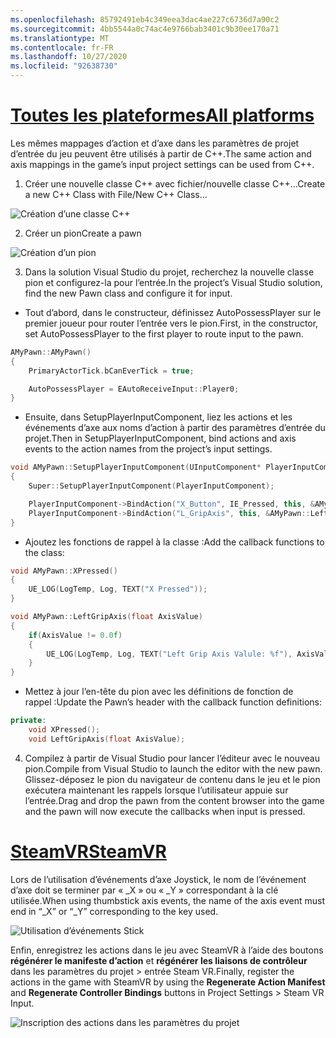 ```yaml
---
ms.openlocfilehash: 85792491eb4c349eea3dac4ae227c6736d7a90c2
ms.sourcegitcommit: 4bb5544a0c74ac4e9766bab3401c9b30ee170a71
ms.translationtype: MT
ms.contentlocale: fr-FR
ms.lasthandoff: 10/27/2020
ms.locfileid: "92638730"
---
```

# <a name="all-platforms"></a>[<span data-ttu-id="55f99-101">Toutes les plateformes</span><span class="sxs-lookup"><span data-stu-id="55f99-101">All platforms</span></span>](#tab/all)

<span data-ttu-id="55f99-102">Les mêmes mappages d’action et d’axe dans les paramètres de projet d’entrée du jeu peuvent être utilisés à partir de C++.</span><span class="sxs-lookup"><span data-stu-id="55f99-102">The same action and axis mappings in the game’s input project settings can be used from C++.</span></span>

1. <span data-ttu-id="55f99-103">Créer une nouvelle classe C++ avec fichier/nouvelle classe C++...</span><span class="sxs-lookup"><span data-stu-id="55f99-103">Create a new C++ Class with File/New C++ Class...</span></span>

![Création d’une classe C++](../images/reverb-g2-img-11.png)

2. <span data-ttu-id="55f99-105">Créer un pion</span><span class="sxs-lookup"><span data-stu-id="55f99-105">Create a pawn</span></span>

![Création d’un pion](../images/reverb-g2-img-12.png)

3. <span data-ttu-id="55f99-107">Dans la solution Visual Studio du projet, recherchez la nouvelle classe pion et configurez-la pour l’entrée.</span><span class="sxs-lookup"><span data-stu-id="55f99-107">In the project’s Visual Studio solution, find the new Pawn class and configure it for input.</span></span>
* <span data-ttu-id="55f99-108">Tout d’abord, dans le constructeur, définissez AutoPossessPlayer sur le premier joueur pour router l’entrée vers le pion.</span><span class="sxs-lookup"><span data-stu-id="55f99-108">First, in the constructor, set AutoPossessPlayer to the first player to route input to the pawn.</span></span>

```cpp
AMyPawn::AMyPawn()
{
    PrimaryActorTick.bCanEverTick = true;

    AutoPossessPlayer = EAutoReceiveInput::Player0;
}
```

* <span data-ttu-id="55f99-109">Ensuite, dans SetupPlayerInputComponent, liez les actions et les événements d’axe aux noms d’action à partir des paramètres d’entrée du projet.</span><span class="sxs-lookup"><span data-stu-id="55f99-109">Then in SetupPlayerInputComponent, bind actions and axis events to the action names from the project’s input settings.</span></span>

```cpp
void AMyPawn::SetupPlayerInputComponent(UInputComponent* PlayerInputComponent)
{
    Super::SetupPlayerInputComponent(PlayerInputComponent);

    PlayerInputComponent->BindAction("X_Button", IE_Pressed, this, &AMyPawn::XPressed);
    PlayerInputComponent->BindAction("L_GripAxis", this, &AMyPawn::LeftGripAxis);
}
```

* <span data-ttu-id="55f99-110">Ajoutez les fonctions de rappel à la classe :</span><span class="sxs-lookup"><span data-stu-id="55f99-110">Add the callback functions to the class:</span></span>

```cpp
void AMyPawn::XPressed()
{
    UE_LOG(LogTemp, Log, TEXT("X Pressed"));
}

void AMyPawn::LeftGripAxis(float AxisValue)
{
    if(AxisValue != 0.0f) 
    {
        UE_LOG(LogTemp, Log, TEXT("Left Grip Axis Valule: %f"), AxisValue);
    }
}
```

* <span data-ttu-id="55f99-111">Mettez à jour l’en-tête du pion avec les définitions de fonction de rappel :</span><span class="sxs-lookup"><span data-stu-id="55f99-111">Update the Pawn’s header with the callback function definitions:</span></span>

```cpp
private:
    void XPressed();
    void LeftGripAxis(float AxisValue);
```

4. <span data-ttu-id="55f99-112">Compilez à partir de Visual Studio pour lancer l’éditeur avec le nouveau pion.</span><span class="sxs-lookup"><span data-stu-id="55f99-112">Compile from Visual Studio to launch the editor with the new pawn.</span></span> <span data-ttu-id="55f99-113">Glissez-déposez le pion du navigateur de contenu dans le jeu et le pion exécutera maintenant les rappels lorsque l’utilisateur appuie sur l’entrée.</span><span class="sxs-lookup"><span data-stu-id="55f99-113">Drag and drop the pawn from the content browser into the game and the pawn will now execute the callbacks when input is pressed.</span></span>

# <a name="steamvr"></a>[<span data-ttu-id="55f99-114">SteamVR</span><span class="sxs-lookup"><span data-stu-id="55f99-114">SteamVR</span></span>](#tab/steamvr)

<span data-ttu-id="55f99-115">Lors de l’utilisation d’événements d’axe Joystick, le nom de l’événement d’axe doit se terminer par « _X » ou « _Y » correspondant à la clé utilisée.</span><span class="sxs-lookup"><span data-stu-id="55f99-115">When using thumbstick axis events, the name of the axis event must end in “_X” or “_Y” corresponding to the key used.</span></span>

![Utilisation d’événements Stick](../images/reverb-g2-img-09.png)

<span data-ttu-id="55f99-117">Enfin, enregistrez les actions dans le jeu avec SteamVR à l’aide des boutons **régénérer le manifeste d’action** et **régénérer les liaisons de contrôleur** dans les paramètres du projet > entrée Steam VR.</span><span class="sxs-lookup"><span data-stu-id="55f99-117">Finally, register the actions in the game with SteamVR by using the **Regenerate Action Manifest** and **Regenerate Controller Bindings** buttons in Project Settings > Steam VR Input.</span></span>

![Inscription des actions dans les paramètres du projet](../images/reverb-g2-img-10.png)

